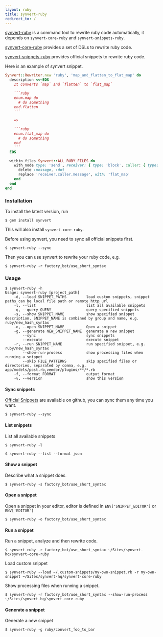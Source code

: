 ```yaml
---
layout: ruby
title: synvert-ruby
redirect_to: /
---
```


[synvert-ruby](https://github.com/synvert-hq/synvert-ruby) is a command tool to rewrite ruby code automatically,
it depends on `synvert-core-ruby` and `synvert-snippets-ruby`.

[synvert-core-ruby](https://github.com/synvert-hq/synvert-core-ruby) provides a set of DSLs to rewrite ruby code.

[synvert-snippets-ruby](https://github.com/synvert-hq/synvert-snippets-ruby) provides official snippets to
rewrite ruby code.

Here is an example of synvert snippet.

```ruby
Synvert::Rewriter.new 'ruby', 'map_and_flatten_to_flat_map' do
  description <<~EOS
    It converts `map` and `flatten` to `flat_map`

    ```ruby
    enum.map do
      # do something
    end.flatten
    ```

    =>

    ```ruby
    enum.flat_map do
      # do something
    end
    ```
  EOS

  within_files Synvert::ALL_RUBY_FILES do
    with_node type: 'send', receiver: { type: 'block', caller: { type: 'send', message: 'map' } }, message: 'flatten', arguments: { size: 0 } do
      delete :message, :dot
      replace 'receiver.caller.message', with: 'flat_map'
    end
  end
end
```

### Installation

To install the latest version, run

```
$ gem install synvert
```

This will also install `synvert-core-ruby`.

Before using synvert, you need to sync all official snippets first.

```
$ synvert-ruby --sync
```

Then you can use synvert to rewrite your ruby code, e.g.

```
$ synvert-ruby -r factory_bot/use_short_syntax
```

### Usage

```
$ synvert-ruby -h
Usage: synvert-ruby [project_path]
    -d, --load SNIPPET_PATHS         load custom snippets, snippet paths can be local file path or remote http url
    -l, --list                       list all available snippets
    -q, --query QUERY                query specified snippets
    -s, --show SNIPPET_NAME          show specified snippet description, SNIPPET_NAME is combined by group and name, e.g. ruby/new_hash_syntax
    -o, --open SNIPPET_NAME          Open a snippet
    -g, --generate NEW_SNIPPET_NAME  generate a new snippet
        --sync                       sync snippets
        --execute                    execute snippet
    -r, --run SNIPPET_NAME           run specified snippet, e.g. ruby/new_hash_syntax
        --show-run-process           show processing files when running a snippet
        --skip FILE_PATTERNS         skip specified files or directories, separated by comma, e.g. app/models/post.rb,vendor/plugins/**/*.rb
    -f, --format FORMAT              output format
    -v, --version                    show this version
```

#### Sync snippets

[Official Snippets](https://github.com/synvert-hq/synvert-snippets-ruby) are available on github,
you can sync them any time you want.

```
$ synvert-ruby --sync
```

#### List snippets

List all available snippets

```
$ synvert-ruby -l

$ synvert-ruby --list --format json
```

#### Show a snippet

Describe what a snippet does.

```
$ synvert-ruby -s factory_bot/use_short_syntax
```

#### Open a snippet

Open a snippet in your editor, editor is defined in
`ENV['SNIPPET_EDITOR']` or `ENV['EDITOR']`

```
$ synvert-ruby -o factory_bot/use_short_syntax
```

#### Run a snippet

Run a snippet, analyze and then rewrite code.

```
$ synvert-ruby -r factory_bot/use_short_syntax ~/Sites/synvert-hq/synvert-core-ruby
```

Load custom snippet

```
$ synvert-ruby --load ~/.custom-snippets/my-own-snippet.rb -r my-own-snippet ~/Sites/synvert-hq/synvert-core-ruby
```

Show processing files when running a snippet.

```
$ synvert-ruby -r factory_bot/use_short_syntax --show-run-process ~/Sites/synvert-hq/synvert-core-ruby
```

#### Generate a snippet

Generate a new snippet

```
$ synvert-ruby -g ruby/convert_foo_to_bar
```
